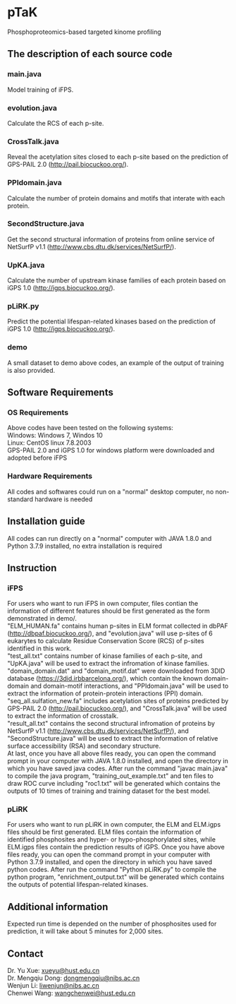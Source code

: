 # pTaK
Phosphoproteomics-based targeted kinome profiling

## The description of each source code
### main.java
Model training of iFPS.
### evolution.java
Calculate the RCS of each p-site.
### CrossTalk.java
Reveal the acetylation sites closed to each p-site based on the prediction of GPS-PAIL 2.0 (http://pail.biocuckoo.org/).
### PPIdomain.java
Calculate the number of protein domains and motifs that interate with each protein.
### SecondStructure.java
Get the second structural information of proteins from online service of NetSurfP v1.1 (http://www.cbs.dtu.dk/services/NetSurfP/).
### UpKA.java
Calculate the number of upstream kinase families of each protein based on iGPS 1.0 (http://igps.biocuckoo.org/).
### pLiRK.py
Predict the potential lifespan-related kinases based on the prediction of iGPS 1.0 (http://igps.biocuckoo.org/).
### demo
A small dataset to demo above codes, an example of the output of training is also provided.

## Software Requirements
### OS Requirements
Above codes have been tested on the following systems:  
Windows: Windows 7, Windos 10  
Linux: CentOS linux 7.8.2003  
GPS-PAIL 2.0 and iGPS 1.0 for windows platform were downloaded and adopted before iFPS 
### Hardware Requirements
All codes and softwares could run on a "normal" desktop computer, no non-standard hardware is needed

## Installation guide
All codes can run directly on a "normal" computer with JAVA 1.8.0 and Python 3.7.9 installed, no extra installation is required

## Instruction
### iFPS
For users who want to run iFPS in own computer, files contian the information of different features should be first generated as the form demonstrated in demo/.  
"ELM_HUMAN.fa" contains human p-sites in ELM format collected in dbPAF (http://dbpaf.biocuckoo.org/), and "evolution.java" will use p-sites of 6 eukarytes to calculate Residue Conservation Score (RCS) of p-sites identified in this work.  
"test_all.txt" contains number of kinase families of each p-site, and "UpKA.java" will be used to extract the infromation of kinase families.  
"domain_domain.dat" and "domain_motif.dat" were downloaded from 3DID database (https://3did.irbbarcelona.org/), which contain the known domain-domain and domain-motif interactions, and "PPIdomain.java" will be used to extract the information of protein-protein interactions (PPI) domain.  
"seq_all.sulfation_new.fa" includes acetylation sites of proteins predicted by GPS-PAIL 2.0 (http://pail.biocuckoo.org/), and "CrossTalk.java" will be used to extract the information of crosstalk.  
"result_all.txt" contains the second structural infromation of proteins by NetSurfP v1.1 (http://www.cbs.dtu.dk/services/NetSurfP/), and "SecondStructure.java" will be used to extract the information of relative surface accessibility (RSA) and secondary structure.  
At last, once you have all above files ready, you can open the command prompt in your computer with JAVA 1.8.0 installed, and open the directory in which you have saved java codes. After run the command "javac main.java" to compile the java program, "training_out_example.txt" and ten files to draw ROC curve including "roc1.txt" will be generated which contains the outputs of 10 times of training and training dataset for the best model.  
### pLiRK
For users who want to run pLiRK in own computer, the ELM and ELM.igps files should be first generated. ELM files contain the information of identified phosphosites and hyper- or hypo-phosphorylated sites, while ELM.igps files contain the prediction results of iGPS. Once you have above files ready, you can open the command prompt in your computer with Python 3.7.9 installed, and open the directory in which you have saved python codes. After run the command "Python pLiRK.py" to compile the python program, "enrichment_output.txt" will be generated which contains the outputs of potential lifespan-related kinases.

## Additional information
Expected run time is depended on the number of phosphosites used for prediction, it will take about 5 minutes for 2,000 sites.
## Contact
Dr. Yu Xue: xueyu@hust.edu.cn  
Dr. Mengqiu Dong: dongmengqiu@nibs.ac.cn  
Wenjun Li: liwenjun@nibs.ac.cn  
Chenwei Wang: wangchenwei@hust.edu.cn  


